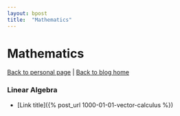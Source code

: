 ```yaml
---
layout: bpost
title:  "Mathematics"
---
```


# Mathematics
[Back to personal page](https://sungjune-kim.github.io/) | [Back to blog home](https://sungjune-kim.github.io/home.html)

### Linear Algebra
 - [Link title]({% post_url 1000-01-01-vector-calculus %})